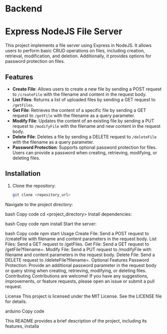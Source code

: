 # Backend


# Express NodeJS File Server

This project implements a file server using Express in NodeJS. It allows users to perform basic CRUD operations on files, including creation, retrieval, modification, and deletion. Additionally, it provides options for password protection on files.

## Features

- **Create File**: Allows users to create a new file by sending a POST request to `/createFile` with the filename and content in the request body.
- **List Files**: Returns a list of uploaded files by sending a GET request to `/getFiles`.
- **Get File**: Retrieves the content of a specific file by sending a GET request to `/getFile` with the filename as a query parameter.
- **Modify File**: Updates the content of an existing file by sending a PUT request to `/modifyFile` with the filename and new content in the request body.
- **Delete File**: Deletes a file by sending a DELETE request to `/deleteFile` with the filename as a query parameter.
- **Password Protection**: Supports optional password protection for files. Users can provide a password when creating, retrieving, modifying, or deleting files.

## Installation

1. Clone the repository:

   ```bash
   git clone <repository_url>
Navigate to the project directory:

bash
Copy code
cd <project_directory>
Install dependencies:

bash
Copy code
npm install
Start the server:

bash
Copy code
npm start
Usage
Create File: Send a POST request to /createFile with filename and content parameters in the request body.
List Files: Send a GET request to /getFiles.
Get File: Send a GET request to /getFile?filename=<filename>.
Modify File: Send a PUT request to /modifyFile with filename and content parameters in the request body.
Delete File: Send a DELETE request to /deleteFile?filename=<filename>.
Optional Features
Password Protection: Provide an additional password parameter in the request body or query string when creating, retrieving, modifying, or deleting files.
Contributing
Contributions are welcome! If you have any suggestions, improvements, or feature requests, please open an issue or submit a pull request.

License
This project is licensed under the MIT License. See the LICENSE file for details.

arduino
Copy code

This README provides a brief description of the project, including its features, installa